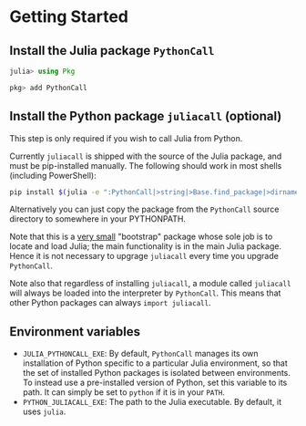 # Getting Started

## Install the Julia package `PythonCall`

```julia
julia> using Pkg

pkg> add PythonCall
```

## Install the Python package `juliacall` (optional)

This step is only required if you wish to call Julia from Python.

Currently `juliacall` is shipped with the source of the Julia package, and must be
pip-installed manually. The following should work in most shells (including PowerShell):

```bash
pip install $(julia -e ":PythonCall|>string|>Base.find_package|>dirname|>dirname|>print")
```

Alternatively you can just copy the package from the `PythonCall` source directory to somewhere in your PYTHONPATH.

Note that this is a [very small](https://github.com/cjdoris/PythonCall.jl/blob/master/juliacall/__init__.py)
"bootstrap" package whose sole job is to locate and load Julia; the main functionality is in
the main Julia package. Hence it is not necessary to upgrage `juliacall` every time
you upgrade `PythonCall`.

Note also that regardless of installing `juliacall`, a module called `juliacall` will
always be loaded into the interpreter by `PythonCall`. This means that other Python
packages can always `import juliacall`.

## Environment variables

- `JULIA_PYTHONCALL_EXE`: By default, `PythonCall` manages its own installation of Python
  specific to a particular Julia environment, so that the set of installed Python packages
  is isolated between environments. To instead use a pre-installed version of Python, set
  this variable to its path. It can simply be set to `python` if it is in your `PATH`.
- `PYTHON_JULIACALL_EXE`: The path to the Julia executable. By default, it uses `julia`.
